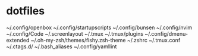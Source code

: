 # dotfiles

~/.config/openbox
~/.config/startupscripts
~/.config/bunsen
~/.config/nvim
~/.config/Code
~/.screenlayout
~/.tmux
~/.tmux/plugins
~/.config/dmenu-extended
~/.oh-my-zsh/themes/fishy.zsh-theme
~/.zshrc
~/.tmux.conf
~/.ctags.d/
~/.bash_aliases
~/.config/yamllint
